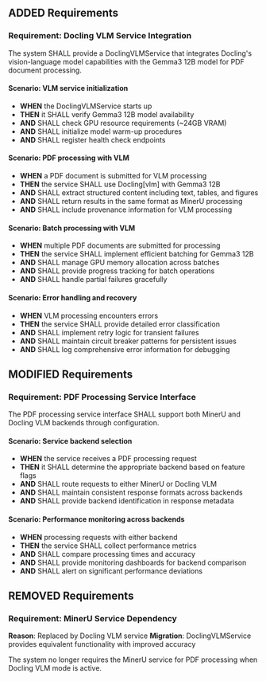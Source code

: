 ## ADDED Requirements

### Requirement: Docling VLM Service Integration

The system SHALL provide a DoclingVLMService that integrates Docling's vision-language model capabilities with the Gemma3 12B model for PDF document processing.

#### Scenario: VLM service initialization

- **WHEN** the DoclingVLMService starts up
- **THEN** it SHALL verify Gemma3 12B model availability
- **AND** SHALL check GPU resource requirements (~24GB VRAM)
- **AND** SHALL initialize model warm-up procedures
- **AND** SHALL register health check endpoints

#### Scenario: PDF processing with VLM

- **WHEN** a PDF document is submitted for VLM processing
- **THEN** the service SHALL use Docling[vlm] with Gemma3 12B
- **AND** SHALL extract structured content including text, tables, and figures
- **AND** SHALL return results in the same format as MinerU processing
- **AND** SHALL include provenance information for VLM processing

#### Scenario: Batch processing with VLM

- **WHEN** multiple PDF documents are submitted for processing
- **THEN** the service SHALL implement efficient batching for Gemma3 12B
- **AND** SHALL manage GPU memory allocation across batches
- **AND** SHALL provide progress tracking for batch operations
- **AND** SHALL handle partial failures gracefully

#### Scenario: Error handling and recovery

- **WHEN** VLM processing encounters errors
- **THEN** the service SHALL provide detailed error classification
- **AND** SHALL implement retry logic for transient failures
- **AND** SHALL maintain circuit breaker patterns for persistent issues
- **AND** SHALL log comprehensive error information for debugging

## MODIFIED Requirements

### Requirement: PDF Processing Service Interface

The PDF processing service interface SHALL support both MinerU and Docling VLM backends through configuration.

#### Scenario: Service backend selection

- **WHEN** the service receives a PDF processing request
- **THEN** it SHALL determine the appropriate backend based on feature flags
- **AND** SHALL route requests to either MinerU or Docling VLM
- **AND** SHALL maintain consistent response formats across backends
- **AND** SHALL provide backend identification in response metadata

#### Scenario: Performance monitoring across backends

- **WHEN** processing requests with either backend
- **THEN** the service SHALL collect performance metrics
- **AND** SHALL compare processing times and accuracy
- **AND** SHALL provide monitoring dashboards for backend comparison
- **AND** SHALL alert on significant performance deviations

## REMOVED Requirements

### Requirement: MinerU Service Dependency

**Reason**: Replaced by Docling VLM service
**Migration**: DoclingVLMService provides equivalent functionality with improved accuracy

The system no longer requires the MinerU service for PDF processing when Docling VLM mode is active.
